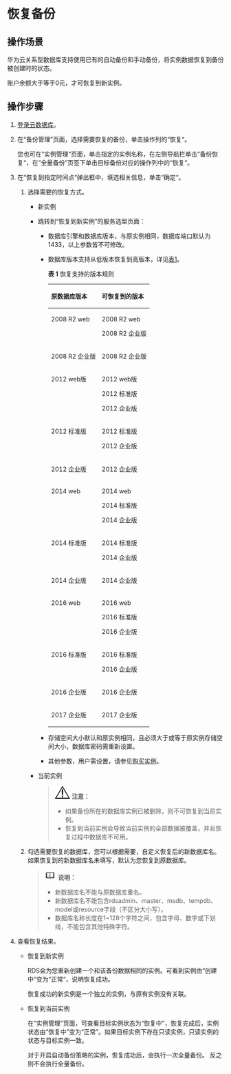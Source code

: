 # 恢复备份<a name="zh-cn_topic_0053089727"></a>

## 操作场景<a name="section51567119122258"></a>

华为云关系型数据库支持使用已有的自动备份和手动备份，将实例数据恢复到备份被创建时的状态。

账户余额大于等于0元，才可恢复到新实例。

## 操作步骤<a name="section51247315503"></a>

1.  [登录云数据库](https://support.huaweicloud.com/qs-rds/rds_login.html)。
2.  在“备份管理”页面，选择需要恢复的备份，单击操作列的“恢复“。

    您也可在“实例管理“页面，单击指定的实例名称，在左侧导航栏单击“备份恢复“，在“全量备份”页签下单击目标备份对应的操作列中的“恢复“。

3.  在“恢复到指定时间点“弹出框中，填选相关信息，单击“确定“。
    1.  选择需要的恢复方式。
        -   新实例
        -   跳转到“恢复到新实例”的服务选型页面：
            -   数据库引擎和数据库版本，与原实例相同，数据库端口默认为1433，以上参数皆不可修改。
            -   数据库版本支持从低版本恢复到高版本，详见[表1](#table1334944713437)。

                **表 1**  恢复支持的版本规则

                <a name="table1334944713437"></a>
                <table><thead align="left"><tr id="row1134094714310"><th class="cellrowborder" valign="top" width="50%" id="mcps1.2.3.1.1"><p id="p434016479436"><a name="p434016479436"></a><a name="p434016479436"></a>原数据库版本</p>
                </th>
                <th class="cellrowborder" valign="top" width="50%" id="mcps1.2.3.1.2"><p id="p434016477435"><a name="p434016477435"></a><a name="p434016477435"></a>可恢复到的版本</p>
                </th>
                </tr>
                </thead>
                <tbody><tr id="row934134715438"><td class="cellrowborder" valign="top" width="50%" headers="mcps1.2.3.1.1 "><p id="p19340154712439"><a name="p19340154712439"></a><a name="p19340154712439"></a>2008 R2 web</p>
                </td>
                <td class="cellrowborder" valign="top" width="50%" headers="mcps1.2.3.1.2 "><p id="p93401647114313"><a name="p93401647114313"></a><a name="p93401647114313"></a>2008 R2 web</p>
                <p id="p183411547134316"><a name="p183411547134316"></a><a name="p183411547134316"></a>2008 R2 企业版 </p>
                </td>
                </tr>
                <tr id="row334116472437"><td class="cellrowborder" valign="top" width="50%" headers="mcps1.2.3.1.1 "><p id="p53411147104319"><a name="p53411147104319"></a><a name="p53411147104319"></a>2008 R2 企业版</p>
                </td>
                <td class="cellrowborder" valign="top" width="50%" headers="mcps1.2.3.1.2 "><p id="p17341847184318"><a name="p17341847184318"></a><a name="p17341847184318"></a>2008 R2 企业版 </p>
                </td>
                </tr>
                <tr id="row834117475436"><td class="cellrowborder" valign="top" width="50%" headers="mcps1.2.3.1.1 "><p id="p12341164784315"><a name="p12341164784315"></a><a name="p12341164784315"></a>2012 web版</p>
                </td>
                <td class="cellrowborder" valign="top" width="50%" headers="mcps1.2.3.1.2 "><p id="p8341114712433"><a name="p8341114712433"></a><a name="p8341114712433"></a>2012 web版</p>
                <p id="p4341947154314"><a name="p4341947154314"></a><a name="p4341947154314"></a>2012 标准版</p>
                <p id="p17341184720439"><a name="p17341184720439"></a><a name="p17341184720439"></a>2012 企业版</p>
                </td>
                </tr>
                <tr id="row1234244720438"><td class="cellrowborder" valign="top" width="50%" headers="mcps1.2.3.1.1 "><p id="p934116479439"><a name="p934116479439"></a><a name="p934116479439"></a>2012 标准版</p>
                </td>
                <td class="cellrowborder" valign="top" width="50%" headers="mcps1.2.3.1.2 "><p id="p19342747174317"><a name="p19342747174317"></a><a name="p19342747174317"></a>2012 标准版</p>
                <p id="p193421947184317"><a name="p193421947184317"></a><a name="p193421947184317"></a>2012 企业版</p>
                </td>
                </tr>
                <tr id="row1234215477432"><td class="cellrowborder" valign="top" width="50%" headers="mcps1.2.3.1.1 "><p id="p10342124784312"><a name="p10342124784312"></a><a name="p10342124784312"></a>2012 企业版</p>
                </td>
                <td class="cellrowborder" valign="top" width="50%" headers="mcps1.2.3.1.2 "><p id="p16342134716439"><a name="p16342134716439"></a><a name="p16342134716439"></a>2012 企业版</p>
                </td>
                </tr>
                <tr id="row53451947184320"><td class="cellrowborder" valign="top" width="50%" headers="mcps1.2.3.1.1 "><p id="p12342174712432"><a name="p12342174712432"></a><a name="p12342174712432"></a>2014 web</p>
                </td>
                <td class="cellrowborder" valign="top" width="50%" headers="mcps1.2.3.1.2 "><p id="p183421947174316"><a name="p183421947174316"></a><a name="p183421947174316"></a>2014 web</p>
                <p id="p18344144774315"><a name="p18344144774315"></a><a name="p18344144774315"></a>2014 标准版 </p>
                <p id="p9345164712438"><a name="p9345164712438"></a><a name="p9345164712438"></a>2014 企业版 </p>
                </td>
                </tr>
                <tr id="row2345184711431"><td class="cellrowborder" valign="top" width="50%" headers="mcps1.2.3.1.1 "><p id="p16345164774312"><a name="p16345164774312"></a><a name="p16345164774312"></a>2014 标准版</p>
                </td>
                <td class="cellrowborder" valign="top" width="50%" headers="mcps1.2.3.1.2 "><p id="p16345194764320"><a name="p16345194764320"></a><a name="p16345194764320"></a>2014 标准版 </p>
                <p id="p16345144734317"><a name="p16345144734317"></a><a name="p16345144734317"></a>2014 企业版 </p>
                </td>
                </tr>
                <tr id="row43461147204320"><td class="cellrowborder" valign="top" width="50%" headers="mcps1.2.3.1.1 "><p id="p113461447164311"><a name="p113461447164311"></a><a name="p113461447164311"></a>2014 企业版</p>
                </td>
                <td class="cellrowborder" valign="top" width="50%" headers="mcps1.2.3.1.2 "><p id="p1834694764314"><a name="p1834694764314"></a><a name="p1834694764314"></a>2014 企业版 </p>
                </td>
                </tr>
                <tr id="row134815473432"><td class="cellrowborder" valign="top" width="50%" headers="mcps1.2.3.1.1 "><p id="p734614764311"><a name="p734614764311"></a><a name="p734614764311"></a>2016 web</p>
                </td>
                <td class="cellrowborder" valign="top" width="50%" headers="mcps1.2.3.1.2 "><p id="p1734604744316"><a name="p1734604744316"></a><a name="p1734604744316"></a>2016 web</p>
                <p id="p7348194711431"><a name="p7348194711431"></a><a name="p7348194711431"></a>2016 标准版 </p>
                <p id="p1348144774310"><a name="p1348144774310"></a><a name="p1348144774310"></a>2016 企业版 </p>
                </td>
                </tr>
                <tr id="row63488477431"><td class="cellrowborder" valign="top" width="50%" headers="mcps1.2.3.1.1 "><p id="p33481476434"><a name="p33481476434"></a><a name="p33481476434"></a>2016 标准版</p>
                </td>
                <td class="cellrowborder" valign="top" width="50%" headers="mcps1.2.3.1.2 "><p id="p9348247124317"><a name="p9348247124317"></a><a name="p9348247124317"></a>2016 标准版</p>
                <p id="p334864711431"><a name="p334864711431"></a><a name="p334864711431"></a>2016 企业版 </p>
                </td>
                </tr>
                <tr id="row11348204794311"><td class="cellrowborder" valign="top" width="50%" headers="mcps1.2.3.1.1 "><p id="p7348154712436"><a name="p7348154712436"></a><a name="p7348154712436"></a>2016 企业版</p>
                </td>
                <td class="cellrowborder" valign="top" width="50%" headers="mcps1.2.3.1.2 "><p id="p6348847104312"><a name="p6348847104312"></a><a name="p6348847104312"></a>2016 企业版 </p>
                </td>
                </tr>
                <tr id="row7349647154313"><td class="cellrowborder" valign="top" width="50%" headers="mcps1.2.3.1.1 "><p id="p193491347194319"><a name="p193491347194319"></a><a name="p193491347194319"></a>2017 企业版</p>
                </td>
                <td class="cellrowborder" valign="top" width="50%" headers="mcps1.2.3.1.2 "><p id="p1534920476435"><a name="p1534920476435"></a><a name="p1534920476435"></a>2017 企业版</p>
                </td>
                </tr>
                </tbody>
                </table>

            -   存储空间大小默认和原实例相同，且必须大于或等于原实例存储空间大小，数据库密码需重新设置。
            -   其他参数，用户需设置，请参见[购买实例](https://support.huaweicloud.com/qs-rds/zh-cn_topic_0053089697.md)。

        -   当前实例

            >![](public_sys-resources/icon-notice.gif) **注意：**   
            >-   如果备份所在的数据库实例已被删除，则不可恢复到当前实例。  
            >-   恢复到当前实例会导致当前实例的全部数据被覆盖，并且恢复过程中数据库不可用。  


    2.  勾选需要恢复的数据库，您可以根据需要，自定义恢复后的新数据库名。如果恢复到的新数据库名未填写，默认为您恢复到原数据库。

        >![](public_sys-resources/icon-note.gif) **说明：**   
        >-   新数据库名不能与原数据库重名。  
        >-   新数据库名不能包含rdsadmin、master、msdb、tempdb、model或resource字段（不区分大小写）。  
        >-   数据库名称长度在1\~128个字符之间，包含字母、数字或下划线，不能包含其他特殊字符。  


4.  查看恢复结果。
    -   恢复到新实例

        RDS会为您重新创建一个和该备份数据相同的实例。可看到实例由“创建中“变为“正常“，说明恢复成功。

        恢复成功的新实例是一个独立的实例，与原有实例没有关联。

    -   恢复到当前实例

        在“实例管理”页面，可查看目标实例状态为“恢复中”，恢复完成后，实例状态由“恢复中”变为“正常”。如果目标实例下存在只读实例，只读实例的状态与目标实例一致。

        对于开启自动备份策略的实例，恢复成功后，会执行一次全量备份。 反之则不会执行全量备份。




